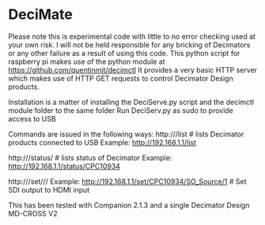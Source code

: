# DeciMate
Please note this is experimental code with little to no error checking used at your own risk.
I will not be held responsible for any bricking of Decimators or any other failure as a result of using this code.
This python script for raspberry pi makes use of the python module at https://github.com/quentinmit/decimctl
It provides a very basic HTTP server which makes use of HTTP GET requests to control Decimator Design products.

Installation is a matter of installing the DeciServe.py script and the decimctl module folder to the same folder
Run DeciServ.py as sudo to provide access to USB

Commands are issued in the following ways:
http://<address-of-pi>/list  # lists Decimator products connected to USB
Example: http://192.168.1.1/list

http://<address-of-pi>/status/<serial-number>  # lists status of Decimator <serial-number>
Example: http://192.168.1.1/status/CPC10934

http://<address-of-pi>/set/<serial-number>/<parameter>/<parameter-value>
Example: http://192.168.1.1/set/CPC10934/SO_Source/1  # Set SDI output to HDMI input

This has been tested with Companion 2.1.3 and a single Decimator Design MD-CROSS V2

  
